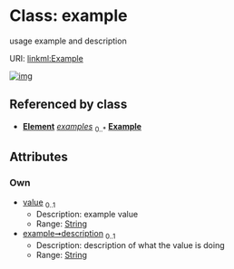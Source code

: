 
# Class: example


usage example and description

URI: [linkml:Example](https://w3id.org/linkml/Example)


[![img](https://yuml.me/diagram/nofunky;dir:TB/class/[CommonMetadata]++-%20examples%200..*>[Example&#124;value:string%20%3F;description:string%20%3F],[Element],[CommonMetadata])](https://yuml.me/diagram/nofunky;dir:TB/class/[CommonMetadata]++-%20examples%200..*>[Example&#124;value:string%20%3F;description:string%20%3F],[Element],[CommonMetadata])

## Referenced by class

 *  **[Element](Element.md)** *[examples](examples.md)*  <sub>0..\*</sub>  **[Example](Example.md)**

## Attributes


### Own

 * [value](value.md)  <sub>0..1</sub>
     * Description: example value
     * Range: [String](types/String.md)
 * [example➞description](value_description.md)  <sub>0..1</sub>
     * Description: description of what the value is doing
     * Range: [String](types/String.md)

